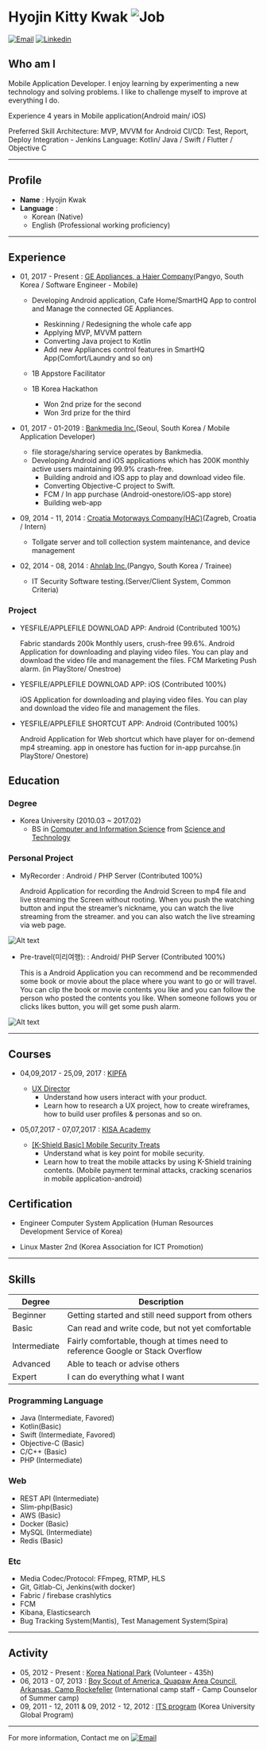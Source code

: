 # Hyojin Kitty Kwak ![Job](https://img.shields.io/badge/looking__for__job-true-09b500.svg)

<a href="mailto:hjkwak91@gmail.com">![Email](https://img.shields.io/badge/email-hjkwak91@gmail.com-303030.svg)</a>
<a href="https://www.linkedin.com/in/hyojin-kwak-82b95510b/">![Linkedin](https://img.shields.io/badge/linkedin-HyojinKwak-0077b5.svg)</a>

## Who am I

Mobile Application Developer.
I enjoy learning by experimenting a new technology and solving problems. I like to challenge myself to improve at everything I do.

Experience
4 years in Mobile application(Android main/ iOS)

Preferred Skill
Architecture: MVP, MVVM for Android 
CI/CD: Test, Report, Deploy Integration - Jenkins
Language: Kotlin/ Java / Swift / Flutter / Objective C

----

## Profile
* **Name** : Hyojin Kwak
* **Language** : 
    - Korean (Native)
    - English (Professional working proficiency) 

----

## Experience
- 01, 2017 - Present : [GE Appliances, a Haier Company](https://www.geappliances.com)(Pangyo, South Korea / Software Engineer - Mobile)
    * Developing Android application, Cafe Home/SmartHQ App to control and Manage the connected GE Appliances.
        - Reskinning / Redesigning the whole cafe app
        - Applying MVP, MVVM pattern
        - Converting Java project to Kotlin
        - Add new Appliances control features in SmartHQ App(Comfort/Laundry and so on)

    * 1B Appstore Facilitator

    * 1B Korea Hackathon
        - Won 2nd prize for the second
        - Won 3rd prize for the third

- 01, 2017 - 01-2019 : [Bankmedia Inc.](https://bankmedia.co.kr/)(Seoul, South Korea / Mobile Application Developer)
    * file storage/sharing service operates by Bankmedia.
    * Developing Android and iOS applications which has 200K monthly active users maintaining 99.9% crash-free. 
        - Building android and iOS app to play and download video file.
        - Converting Objective-C project to Swift.
        - FCM / In app purchase (Android-onestore/iOS-app store)
        - Building web-app
    
- 09, 2014 - 11, 2014 : [Croatia Motorways Company(HAC)](http://hac.hr/en)(Zagreb, Croatia / Intern)
    - Tollgate server and toll collection system maintenance, and device management

- 02, 2014 - 08, 2014 : [Ahnlab Inc.](https://www.ahnlab.com/kr/site/main.do)(Pangyo, South Korea / Trainee)
    - IT Security Software testing.(Server/Client System, Common Criteria)

### Project
 - YESFILE/APPLEFILE DOWNLOAD APP: Android (Contributed 100%)
 
    Fabric standards 200k Monthly users, crush-free 99.6%. Android Application for downloading and playing video files. You can play and download the video file and management the files. FCM Marketing Push alarm. (in PlayStore/ Onestroe)  

 - YESFILE/APPLEFILE DOWNLOAD APP: iOS (Contributed 100%)

    iOS Application for downloading and playing video files. You can play and download the video file and management the files. 

 - YESFILE/APPLEFILE SHORTCUT APP: Android (Contributed 100%)

    Android Application for Web shortcut which have player for on-demend mp4 streaming. app in onestore has fuction for in-app purcahse.(in PlayStore/ Onestore)

## Education
### Degree
- Korea University (2010.03 ~ 2017.02)
    - BS in [Computer and Information Science](http://kucis.korea.ac.kr) from [Science and Technology](http://st.korea.ac.kr)


### Personal Project

- MyRecorder :  Android / PHP Server (Contributed 100%)

    Android Application for recording the Android Screen to mp4 file and live streaming the Screen without rooting. When
    you push the watching button and input the streamer’s nickname, you can watch the live streaming from the streamer. and you can also watch the live streaming via web page.

![Alt text](res/myrecorder.png)

- Pre-travel(미리여행): : Android/ PHP Server (Contributed 100%)

    This is a Android Application you can recommend and be recommended some book or movie about the place where you want to go or will travel. You can clip the book or movie contents you like and you can follow the person who posted the contents you like. When someone follows you or clicks likes button, you will get some push alarm. 

![Alt text](res/pretravel.png)
    

----


## Courses
* 04,09,2017 - 25,09, 2017 : [KIPFA](http://www.kipfa.or.kr/)
    -  [UX Director](http://www.kipfa.or.kr/Education/EduCenter/EduCenterView.aspx?eduSeqNo=995) 
        - Understand how users interact with your product.
        - Learn how to research a UX project, how to create wireframes, how to build user profiles & personas and so on.


* 05,07,2017 - 07,07,2017 : [KISA Academy](https://academy.kisa.or.kr/main.kisa) 
    - [[K-Shield Basic] Mobile Security Treats](https://academy.kisa.or.kr/edu/apply_detail.kisa?SQ=6869#)
        - Understand what is key point for mobile security.
        - Learn how to treat the mobile attacks by using K-Shield training contents. (Mobile payment terminal attacks, cracking scenarios in mobile application-android)
    


## Certification
* Engineer Computer System Application (Human Resources Development Service of Korea) 

* Linux Master 2nd (Korea Association for ICT Promotion)

----

## Skills
| Degree       | Description                                        |
|--------------|----------------------------------------------------|
| Beginner     | Getting started and still need support from others |
| Basic        | Can read and write code, but not yet comfortable   |
| Intermediate | Fairly comfortable, though at times need to reference Google or Stack Overflow |
| Advanced     | Able to teach or advise others                     |
| Expert       | I can do everything what I want                    |

### Programming Language
- Java (Intermediate, Favored)
- Kotlin(Basic)
- Swift (Intermediate, Favored)
- Objective-C (Basic)
- C/C++ (Basic)
- PHP (Intermediate)

### Web
- REST API (Intermediate)
- Slim-php(Basic)
- AWS (Basic)
- Docker (Basic)
- MySQL (Intermediate)
- Redis (Basic)

### Etc
- Media Codec/Protocol: FFmpeg, RTMP, HLS
- Git, Gitlab-Ci, Jenkins(with docker)
- Fabric / firebase crashlytics
- FCM
- Kibana, Elasticsearch
- Bug Tracking System(Mantis), Test Management System(Spira)


----

## Activity
- 05, 2012 - Present : [Korea National Park](https://volunteer.knps.or.kr/main.action) (Volunteer - 435h)
- 06, 2013 - 07, 2013 : [Boy Scout of America, Quapaw Area Council, Arkansas, Camp Rockefeller](http://www.quapawbsa.org/camp/) (International camp staff - Camp Counselor of Summer camp)
- 09, 2011 - 12, 2011 & 09, 2012 - 12, 2012 : [ITS program](http://sejong.korea.ac.kr/academics/exchange/its) (Korea University Global Program) 

----

For more information, Contact me on <a href="mailto:hjkwak91@gmail.com">![Email](https://img.shields.io/badge/email-hjkwak91@gmail.com-ea4335.svg)</a>
